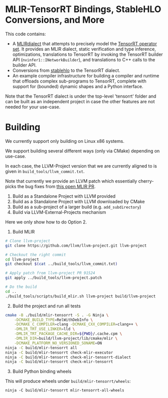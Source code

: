 # MLIR-TensorRT Bindings, StableHLO Conversions, and More

This code contains:

- A [MLIR](https://mlir.llvm.org/)[dialect](https://mlir.llvm.org/docs/LangRef/#dialects)
  that attempts  to precisely model the [TensorRT operator set](https://docs.nvidia.com/deeplearning/tensorrt/operators/docs/).
  It provides an MLIR dialect, static verification and type inference, optimizations,
  translations to TensorRT by invoking the TensorRT builder API (`nvinfer1::INetworkBuilder`),
  and translations to C++ calls to the builder API.
- Conversions from [stablehlo](https://github.com/openxla/stablehlo) to the TensorRT dialect.
- An example compiler infrastructure for building a compiler and runtime that offloads complex
  sub-programs to TensorRT, complete with support for (bounded) dynamic shapes and a
  Python interface.

Note that the TensorRT dialect is under the top-level 'tensorrt' folder and can be
built as an independent project in case the other features are not needed for your
use-case.

# Building

We currently support only building on Linux x86 systems.

We support building several different ways (only via CMake) depending on use-case.

In each case, the LLVM-Project version that we are currently aligned to is
given in `build_tools/llvm_commit.txt`.

Note that currently we provide an LLVM patch which essentially cherry-picks the
bug fixes from [this open MLIR PR](https://github.com/llvm/llvm-project/pull/91524).

1. Build as a Standalone Project with LLVM provided
2. Build as a Standalone Project with LLVM downloaded by CMake
3. Build as a sub-project of a larger build (e.g. `add_subdirectory`)
4. Build via LLVM-External-Projects mechanism

Here we only show how to do Option 2.

1. Build MLIR

```sh
# Clone llvm-project
git clone https://github.com/llvm/llvm-project.git llvm-project

# Checkout the right commit
cd llvm-project
git checkout $(cat ../build_tools/llvm_commit.txt)

# Apply patch from llvm-project PR 91524
git apply ../build_tools/llvm-project.patch

# Do the build
cd ..
./build_tools/scripts/build_mlir.sh llvm-project build/llvm-project
```

2. Build the project and run all tests

```bash
cmake -B ./build/mlir-tensorrt -S . -G Ninja \
    -DCMAKE_BUILD_TYPE=RelWithDebInfo \
    -DCMAKE_C_COMPILER=clang -DCMAKE_CXX_COMPILER=clang++ \
    -DMLIR_TRT_USE_LINKER=lld \
    -DMLIR_TRT_PACKAGE_CACHE_DIR=${PWD}/.cache.cpm \
    -DMLIR_DIR=build/llvm-project/lib/cmake/mlir \
    -DCMAKE_PLATFORM_NO_VERSIONED_SONAME=ON
ninja -C build/mlir-tensorrt all
ninja -C build/mlir-tensorrt check-mlir-executor
ninja -C build/mlir-tensorrt check-mlir-tensorrt-dialect
ninja -C build/mlir-tensorrt check-mlir-tensorrt
```

3. Build Python binding wheels

This will produce wheels under `build/mlir-tensorrt/wheels`:

```
ninja -C build/mlir-tensorrt mlir-tensorrt-all-wheels
```






